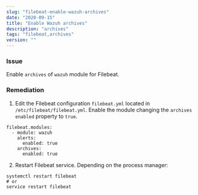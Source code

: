 ```yaml
---
slug: "filebeat-enable-wazuh-archives"
date: "2020-09-15"
title: "Enable Wazuh archives"
description: "archives"
tags: "filebeat,archives"
version: ""
---
```


### Issue

Enable `archives` of `wazuh` module for Filebeat.

### Remediation

1. Edit the Filebeat configuration `filebeat.yml` located in `/etc/filebeat/filebeat.yml`. Enable the module changing the `archives` `enabled` property to `true`.

```
filebeat.modules:
  - module: wazuh
    alerts:
      enabled: true
    archives:
      enabled: true
```

2. Restart Filebeat service. Depending on the process manager:

```
systemctl restart filebeat
# or
service restart filebeat
```
